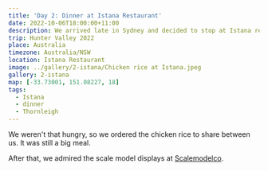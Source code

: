 ```yaml
---
title: 'Day 2: Dinner at Istana Restaurant'
date: 2022-10-06T18:00:00+11:00
description: We arrived late in Sydney and decided to stop at Istana restaurant in Thornleigh for dinner.
trip: Hunter Valley 2022
place: Australia
timezone: Australia/NSW
location: Istana Restaurant
image: ../gallery/2-istana/Chicken rice at Istana.jpeg
gallery: 2-istana
map: [-33.73001, 151.08227, 18]
tags:
  - Istana
  - dinner
  - Thornleigh
---
```


We weren't that hungry, so we ordered the chicken rice to share between us. It was still a big meal.

After that, we admired the scale model displays at [Scalemodelco](https://www.scalemodelco.com.au/).
